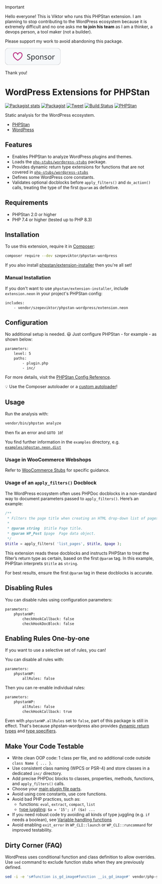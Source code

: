 > [!IMPORTANT]
> Hello everyone! This is Viktor who runs this PHPStan extension. I am planning to stop contributing to the WordPress ecosystem because it is extremely difficult and no one asks me **to join his team** as I am a thinker, a devops person, a tool maker (not a builder).

Please support my work to avoid abandoning this package.

[![Sponsor](https://github.com/szepeviktor/.github/raw/master/.github/assets/github-like-sponsor-button.svg)](https://github.com/sponsors/szepeviktor)

Thank you!

# WordPress Extensions for PHPStan

[![Packagist stats](https://img.shields.io/packagist/dt/szepeviktor/phpstan-wordpress.svg)](https://packagist.org/packages/szepeviktor/phpstan-wordpress/stats)
[![Packagist](https://img.shields.io/packagist/v/szepeviktor/phpstan-wordpress.svg?color=239922&style=popout)](https://packagist.org/packages/szepeviktor/phpstan-wordpress)
[![Tweet](https://img.shields.io/badge/Tweet-share-d5d5d5?style=social&logo=twitter)](https://twitter.com/intent/tweet?text=Static%20analysis%20for%20WordPress&url=https%3A%2F%2Fgithub.com%2Fszepeviktor%2Fphpstan-wordpress)
[![Build Status](https://app.travis-ci.com/szepeviktor/phpstan-wordpress.svg?token=CgYVxsSdNVnRNCDNV3qG&branch=master)](https://app.travis-ci.com/szepeviktor/phpstan-wordpress)
[![PHPStan](https://img.shields.io/badge/PHPStan-enabled-239922)](https://github.com/phpstan/phpstan)

Static analysis for the WordPress ecosystem.

- [PHPStan](https://phpstan.org/)
- [WordPress](https://wordpress.org/)

## Features

- Enables PHPStan to analyze WordPress plugins and themes.
- Loads the [`php-stubs/wordpress-stubs`](https://github.com/php-stubs/wordpress-stubs) package.
- Provides dynamic return type extensions for functions that are not covered in
    [`php-stubs/wordpress-stubs`](https://github.com/php-stubs/wordpress-stubs/blob/master/functionMap.php)
- Defines some WordPress core constants.
- Validates optional docblocks before `apply_filters()` and `do_action()` calls,
    treating the type of the first `@param` as definitive.

## Requirements

- PHPStan 2.0 or higher
- PHP 7.4 or higher (tested up to PHP 8.3)

## Installation

To use this extension, require it in [Composer](https://getcomposer.org/):

```bash
composer require --dev szepeviktor/phpstan-wordpress
```

If you also install [phpstan/extension-installer](https://github.com/phpstan/extension-installer) then you're all set!

### Manual Installation

If you don't want to use `phpstan/extension-installer`, include `extension.neon` in your project's PHPStan config:

```neon
includes:
    - vendor/szepeviktor/phpstan-wordpress/extension.neon
```

## Configuration

No additional setup is needed. :smiley:
Just configure PHPStan - for example - as shown below:

```neon
parameters:
    level: 5
    paths:
        - plugin.php
        - inc/
```

For more details, visit the [PHPStan Config Reference](https://phpstan.org/config-reference).

:bulb: Use the Composer autoloader or a [custom autoloader](https://github.com/szepeviktor/debian-server-tools/blob/master/webserver/wp-install/wordpress-autoloader.php)!

## Usage

Run the analysis with:

```bash
vendor/bin/phpstan analyze
```

then fix an error and `GOTO 10`!

You find further information in the `examples` directory,
e.g. [`examples/phpstan.neon.dist`](/examples/phpstan.neon.dist)

### Usage in WooCommerce Webshops

Refer to [WooCommerce Stubs](https://github.com/php-stubs/woocommerce-stubs) for specific guidance.

### Usage of an `apply_filters()` Docblock

The WordPress ecosystem often uses PHPDoc docblocks in a non-standard way to
document parameters passed to `apply_filters()`.
Here’s an example:

```php
/**
 * Filters the page title when creating an HTML drop-down list of pages.
 *
 * @param string  $title Page title.
 * @param WP_Post $page  Page data object.
 */
$title = apply_filters( 'list_pages', $title, $page );
```

This extension reads these docblocks and instructs PHPStan to treat the filter’s
return type as certain, based on the first `@param` tag. In this example,
PHPStan interprets `$title` as `string`.

For best results, ensure the first `@param` tag in these docblocks is accurate.

## Disabling Rules

You can disable rules using configuration parameters:

```neon
parameters:
    phpstanWP:
        checkHookCallback: false
        checkHookDocBlock: false
```

## Enabling Rules One-by-one

If you want to use a selective set of rules, you can!

You can disable all rules with:

```neon
parameters:
    phpstanWP:
        allRules: false
```

Then you can re-enable individual rules:

```neon
parameters:
    phpstanWP:
        allRules: false
        checkHookCallback: true
```

Even with `phpstanWP.allRules` set to `false`, part of this package is still in effect. That's because phpstan-wordpress also provides [dynamic return types](https://phpstan.org/developing-extensions/dynamic-return-type-extensions) and [type specifiers](https://phpstan.org/developing-extensions/type-specifying-extensions).

## Make Your Code Testable

- Write clean OOP code: 1 class per file, and no additional code outside `class Name { ... }`.
- Use consistent class naming (WPCS or PSR-4) and store classes in a dedicated `inc/` directory.
- Add precise PHPDoc blocks to classes, properties, methods, functions, and
    `apply_filters()` calls.
- Choose your [main plugin file parts](https://github.com/szepeviktor/starter-plugin).
- Avoid using core constants, use core functions.
- Avoid bad PHP practices, such as:
  - functions: `eval`, `extract`, `compact`, `list`
  - [type juggling](https://www.php.net/manual/en/language.types.type-juggling.php): `$a = '15'; if ($a) ...`
- If you need robust code try avoiding all kinds of type juggling (e.g. `if` needs a boolean),
    see [Variable handling functions](https://www.php.net/manual/en/ref.var.php)
- Avoid enabling `exit_error` in `WP_CLI::launch` or `WP_CLI::runcommand` for improved testability.

## Dirty Corner (FAQ)

WordPress uses conditional function and class definition to allow overrides.
Use `sed` command to exclude function stubs when they are previously defined.

```bash
sed -i -e 's#function is_gd_image#function __is_gd_image#' vendor/php-stubs/wordpress-stubs/wordpress-stubs.php
```

